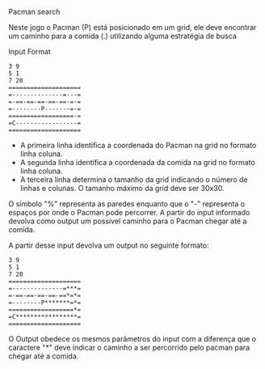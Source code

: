Pacman search

Neste jogo o Pacman (P) está posicionado em um grid, ele deve encontrar um caminho para a comida (.) utilizando alguma estratégia de busca

Input Format

    3 9  
    5 1  
    7 20  
    ====================
    =--------------=---=  
    =-==-==-==-==-==-=-=  
    =--------P-------=-=  
    ==================-=  
    =C-----------------=  
    ====================  

* A primeira linha identifica a coordenada do Pacman na grid no formato linha coluna.
* A segunda linha identifica a coordenada da comida na grid no formato linha coluna.
* A terceira linha determina o tamanho da grid indicando o número de linhas e colunas. O tamanho máximo da grid deve ser 30x30.

O símbolo "%" representa as paredes enquanto que o "-" representa o espaços por onde o Pacman pode percorrer.
A partir do input informado devolva como output um possível caminho para o Pacman chegar até a comida.


A partir desse input devolva um output no seguinte formato:



    3 9  
    5 1  
    7 20  
    ====================
    =--------------=***=  
    =-==-==-==-==-==*=*=  
    =--------P*******=*=  
    ==================*=  
    =C*****************=  
    ====================  

O Output obedece os mesmos parâmetros do input com a diferença que o caractere "*" deve indicar o caminho a ser percorrido pelo pacman para chegar até a comida.
